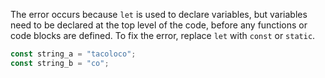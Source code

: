 The error occurs because `let` is used to declare variables, but variables need to be declared at the top level of the code, before any functions or code blocks are defined. To fix the error, replace `let` with `const` or `static`.

```rs
const string_a = "tacoloco";
const string_b = "co";
```
